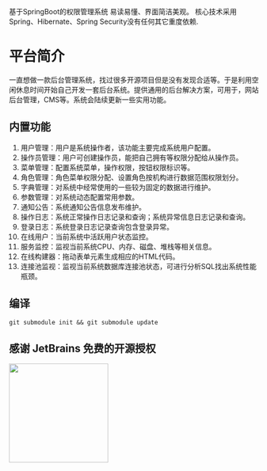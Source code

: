 基于SpringBoot的权限管理系统 易读易懂、界面简洁美观。 核心技术采用Spring、Hibernate、Spring Security没有任何其它重度依赖.

# 平台简介

一直想做一款后台管理系统，找过很多开源项目但是没有发现合适等。于是利用空闲休息时间开始自己开发一套后台系统。提供通用的后台解决方案，可用于，网站后台管理，CMS等。系统会陆续更新一些实用功能。

## 内置功能

1. 用户管理：用户是系统操作者，该功能主要完成系统用户配置。
1. 操作员管理：用户可创建操作员，能把自己拥有等权限分配给从操作员。
1. 菜单管理：配置系统菜单，操作权限，按钮权限标识等。
1. 角色管理：角色菜单权限分配、设置角色按机构进行数据范围权限划分。
1. 字典管理：对系统中经常使用的一些较为固定的数据进行维护。
1. 参数管理：对系统动态配置常用参数。
1. 通知公告：系统通知公告信息发布维护。
1. 操作日志：系统正常操作日志记录和查询；系统异常信息日志记录和查询。
1. 登录日志：系统登录日志记录查询包含登录异常。
1. 在线用户：当前系统中活跃用户状态监控。
1. 服务监控：监视当前系统CPU、内存、磁盘、堆栈等相关信息。
1. 在线构建器：拖动表单元素生成相应的HTML代码。
1. 连接池监视：监视当前系统数据库连接池状态，可进行分析SQL找出系统性能瓶颈。

## 编译

```shell
git submodule init && git submodule update
```

## 感谢 JetBrains 免费的开源授权

<a href="https://www.jetbrains.com/?from=Mybatis-PageHelper" target="_blank">
<img src="https://user-images.githubusercontent.com/1787798/69898077-4f4e3d00-138f-11ea-81f9-96fb7c49da89.png" height="200"/></a>
